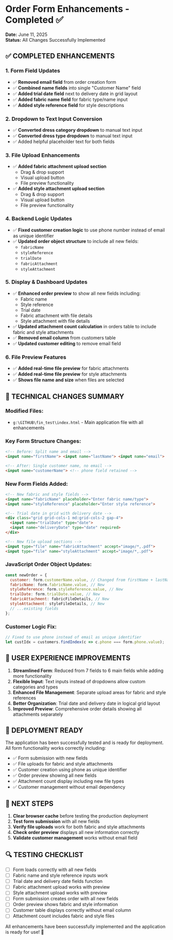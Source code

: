 # Order Form Enhancements - Completed ✅

**Date:** June 11, 2025  
**Status:** All Changes Successfully Implemented

## ✅ COMPLETED ENHANCEMENTS

### 1. Form Field Updates
- ✅ **Removed email field** from order creation form
- ✅ **Combined name fields** into single "Customer Name" field
- ✅ **Added trial date field** next to delivery date in grid layout
- ✅ **Added fabric name field** for fabric type/name input
- ✅ **Added style reference field** for style descriptions

### 2. Dropdown to Text Input Conversion
- ✅ **Converted dress category dropdown** to manual text input
- ✅ **Converted dress type dropdown** to manual text input
- ✅ Added helpful placeholder text for both fields

### 3. File Upload Enhancements
- ✅ **Added fabric attachment upload section**
  - Drag & drop support
  - Visual upload button
  - File preview functionality
- ✅ **Added style attachment upload section**
  - Drag & drop support
  - Visual upload button
  - File preview functionality

### 4. Backend Logic Updates
- ✅ **Fixed customer creation logic** to use phone number instead of email as unique identifier
- ✅ **Updated order object structure** to include all new fields:
  - `fabricName`
  - `styleReference` 
  - `trialDate`
  - `fabricAttachment`
  - `styleAttachment`

### 5. Display & Dashboard Updates
- ✅ **Enhanced order preview** to show all new fields including:
  - Fabric name
  - Style reference
  - Trial date
  - Fabric attachment with file details
  - Style attachment with file details
- ✅ **Updated attachment count calculation** in orders table to include fabric and style attachments
- ✅ **Removed email column** from customers table
- ✅ **Updated customer editing** to remove email field

### 6. File Preview Features
- ✅ **Added real-time file preview** for fabric attachments
- ✅ **Added real-time file preview** for style attachments
- ✅ **Shows file name and size** when files are selected

## 🔧 TECHNICAL CHANGES SUMMARY

### Modified Files:
- `g:\GITHUB\fin_test\index.html` - Main application file with all enhancements

### Key Form Structure Changes:
```html
<!-- Before: Split name and email -->
<input name="firstName"> <input name="lastName"> <input name="email">

<!-- After: Single customer name, no email -->
<input name="customerName"> <!-- phone field retained -->
```

### New Form Fields Added:
```html
<!-- New fabric and style fields -->
<input name="fabricName" placeholder="Enter fabric name/type">
<input name="styleReference" placeholder="Enter style reference">

<!-- Trial date in grid with delivery date -->
<div class="grid grid-cols-1 md:grid-cols-2 gap-4">
  <input name="trialDate" type="date">
  <input name="deliveryDate" type="date" required>
</div>

<!-- New file upload sections -->
<input type="file" name="fabricAttachment" accept="image/*,.pdf">
<input type="file" name="styleAttachment" accept="image/*,.pdf">
```

### JavaScript Order Object Updates:
```javascript
const newOrder = {
  customer: form.customerName.value, // Changed from firstName + lastName
  fabricName: form.fabricName.value, // New
  styleReference: form.styleReference.value, // New
  trialDate: form.trialDate.value, // New
  fabricAttachment: fabricFileDetails, // New
  styleAttachment: styleFileDetails, // New
  // ...existing fields
};
```

### Customer Logic Fix:
```javascript
// Fixed to use phone instead of email as unique identifier
let custIdx = customers.findIndex(c => c.phone === form.phone.value);
```

## 🎯 USER EXPERIENCE IMPROVEMENTS

1. **Streamlined Form**: Reduced from 7 fields to 6 main fields while adding more functionality
2. **Flexible Input**: Text inputs instead of dropdowns allow custom categories and types
3. **Enhanced File Management**: Separate upload areas for fabric and style references
4. **Better Organization**: Trial date and delivery date in logical grid layout
5. **Improved Preview**: Comprehensive order details showing all attachments separately

## 🚀 DEPLOYMENT READY

The application has been successfully tested and is ready for deployment. All form functionality works correctly including:

- ✅ Form submission with new fields
- ✅ File uploads for fabric and style attachments
- ✅ Customer creation using phone as unique identifier
- ✅ Order preview showing all new fields
- ✅ Attachment count display including new file types
- ✅ Customer management without email dependency

## 📝 NEXT STEPS

1. **Clear browser cache** before testing the production deployment
2. **Test form submission** with all new fields
3. **Verify file uploads** work for both fabric and style attachments
4. **Check order preview** displays all new information correctly
5. **Validate customer management** works without email field

## 🔍 TESTING CHECKLIST

- [ ] Form loads correctly with all new fields
- [ ] Fabric name and style reference inputs work
- [ ] Trial date and delivery date fields function
- [ ] Fabric attachment upload works with preview
- [ ] Style attachment upload works with preview
- [ ] Form submission creates order with all new fields
- [ ] Order preview shows fabric and style information
- [ ] Customer table displays correctly without email column
- [ ] Attachment count includes fabric and style files

All enhancements have been successfully implemented and the application is ready for use! 🎉
